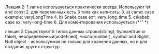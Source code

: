 Лекция 2: 
1.var не используеться практически всегда. Используют let and const 
2. для переменных есть 3 типа как написать: 
3. a) camel case example: veryLongTime
4. b) Snake case ex^: very_long_time
5. c)kebab case ex: very-long-time
6. Для коментирования используеться /*"" */

лекция 3
Существуют 8 типов данных
строка(string), булеан(true or false), неопределенный(undefined), число(number), symbol and BigInt, Null
object - используемая не только для хранения данных, но и для создания других структур
